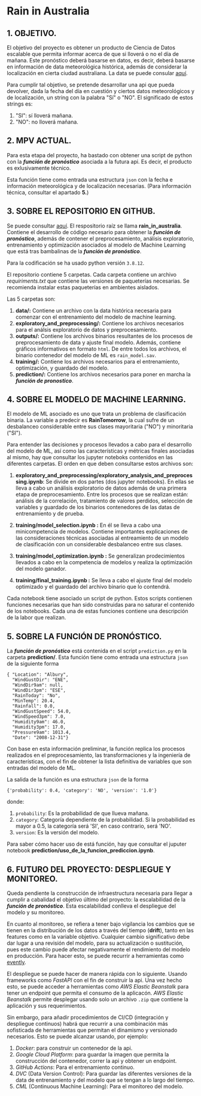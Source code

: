 # __Rain in Australia__

## __1. OBJETIVO.__
El objetivo del proyecto es obtener un producto de Ciencia de Datos escalable que permita informar acerca de que si lloverá o no el día de mañana. Este pronóstico deberá basarse en datos, es decir, deberá basarse en información de data meteorológica histórica, además de considerar la localización en cierta ciudad australiana. La data se puede consular [aquí](https://www.kaggle.com/datasets/jsphyg/weather-dataset-rattle-package).

Para cumplir tal objetivo, se pretende desarrollar una api que pueda devolver, dada la fecha
del día en cuestión y ciertos datos meteorológicos y de localización, un string con la palabra "Sí" o "NO". El significado de estos strings es:
1. "SI": sí lloverá mañana.
2. "NO": no lloverá mañana.

## __2. MPV ACTUAL.__
Para esta etapa del proyecto, ha bastado con obtener una script de python con la __*función de pronóstico*__ asociada a la futura api. Es decir, el producto es exlusivamente técnico.

Esta función tiene como entrada una estructura `json` con la fecha e información meteorológica y de localización necesarias. (Para información técnica, consultar el apartado __5.__)

## __3. SOBRE EL REPOSITORIO EN GITHUB.__
Se puede consultar [aquí](https://github.com/miguel-uicab/rain_in_australia). El respositorio raíz se llama __rain_in_australia__. Contiene el desarrollo de código necesario para obtener la __*función de pronóstico*__, además de contener el preprocesamiento, análisis exploratorio, entrenamiento y optimización asociados al modelo de Machine Learning que está tras bambalinas de la __*función de pronóstico*__.

Para la codificación se ha usado python versión `3.8.12`.

El repositorio contiene 5 carpetas. Cada carpeta contiene un archivo *requiriments.txt* que contiene las versiones de paqueterías necesarias. Se recomienda instalar estas paqueterías en ambientes aislados.

Las 5 carpetas son:
1. __data/:__ Contiene un archivo con la data histórica necesaria para comenzar con el entrenamiento del modelo de machine learning.
2. __exploratory_and_preprocessing/:__ Contiene los archivos necesarios para el análsis exploratorio de datos y preprocesamiento.
3. __outputs/:__ Contiene los archivos binarios resultantes de los procesos de preprocesamiento de data y ajuste final modelo. Además, contiene gráficos informativos en formato `html`. De entre todos los archivos, el binario contenedor del modelo de ML es `rain_model.sav`.
4. __training/:__ Contiene los archivos necesarios para el entrenamiento, optimización, y guardado del modelo.
5. __prediction/:__ Contiene los archivos necesarios para poner en marcha la __*función de pronostico*__.

## __4. SOBRE EL MODELO DE MACHINE LEARNING.__

El modelo de ML asociado es uno que trata un problema de clasificación binaria. La variable a predecir es __RainTomorrow__, la cual sufre de un desbalanceo considerable entre sus clases mayoritaria ("NO") y minoritaria ("SI").

Para entender las decisiones y procesos llevados a cabo para el desarrollo del modelo de ML, así como las características y métricas finales asociadas al mismo, hay que consultar los jupyter noteboks contenidos en las diferentes carpetas. El orden en que deben consultarse estos archivos son:

1. __exploratory_and_preprocessing/exploratory_analysis_and_preprocessing.ipynb__: Se divide en dos partes (dos jupyter notebooks). En ellas se lleva a cabo un análisis exploratorio de datos además de una primera etapa de preprocesamiento. Entre los procesos que se realizan están: análisis de la correlación, tratamiento de valores perdidos, selección de variables y guardado de los binarios contenedores de las datas de entrenamiento y de prueba.

2. __training/model_selection.ipynb :__ En él se lleva a cabo una minicompetencia de modelos. Contiene importantes explicaciones de las consideraciones técnicas asociadas al entreamiento de un modelo de clasificación con un considerable desbalanceo entre sus clases.

3. __training/model_optimization.ipynb :__ Se generalizan prodecimientos llevados a cabo en la competencia de modelos y realiza la optimización del modelo ganador. 

4. __training/final_training.ipynb :__ Se lleva a cabo el ajuste final del modelo optimizado y el guardado del archivo binario que lo contendrá.

Cada notebook tiene asociado un script de python. Estos scripts contienen funciones necesarias que han sido construidas para no saturar el contenido de los notebooks. Cada una de estas funciones contiene una descripción de la labor que realizan.


## __5. SOBRE LA FUNCIÓN DE PRONÓSTICO.__
La __*función de pronóstico*__ está contenida en el script `prediction.py` en la carpeta __prediction/__. Esta función tiene como entrada una estructura `json` de la siguiente forma
```
{ "Location": "Albury",
  "WindGustDir": "ENE",
  "WindDir9am": null,
  "WindDir3pm": "ESE",
  "RainToday": "No",
  "MinTemp": 20.4,
  "Rainfall": 0.0,
  "WindGustSpeed": 54.0,
  "WindSpeed3pm": 7.0,
  "Humidity9am": 46.0,
  "Humidity3pm": 17.0,
  "Pressure9am": 1013.4,
  "Date": "2008-12-31"}
```
Con base en esta información preliminar, la función replica los procesos realizados en el preprocesamiento, las transformaciones
y la ingeniería de características, con el fin de obtener la lista definitiva de variables que son entradas del modelo de ML.

La salida de la función es una estructura `json` de la forma 
```
{'probability': 0.4, 'category': 'NO', 'version': '1.0'}
```
donde:
1. `probability`: Es la probabilidad de que llueva mañana.
2. `category`: Categoría dependiente de la probabilidad. Si la probabilidad es mayor a 0.5, la categoría será 'SI', en caso contrario, será 'NO'.
3. `version`: Es la versión del modelo.

Para saber cómo hacer uso de está función, hay que consultar el juputer notebook
__prediction/uso_de_la_funcion_prediccion.ipynb__.

## __6. FUTURO DEL PROYECTO: DESPLIEGUE Y MONITOREO.__

Queda pendiente la construcción de infraestructura necesaria para llegar a cumplir a cabalidad el objetivo último del proyecto: la escalabilidad de la __*función de pronóstico*__. Esta escalabilidad conlleva el despliegue del modelo y su monitoreo.

En cuanto al monitoreo, se refiera a tener bajo vigilancia los cambios que se tienen en la distribución de los datos a través del tiempo (__drift__), tanto en las features como en la variable objetivo. Cualquier cambio significativo debe dar lugar a una revisión del modelo, para su actualización o sustitución, pues este cambio puede afectar negativamente el rendimiento del modelo en producción. Para hacer esto, se puede recurrir a herramientas como [evently](https://github.com/evidentlyai/evidently).

El despliegue se puede hacer de manera rápida con lo siguiente. Usando frameworks como *FastAPI* con el fin de construir la api. Una vez hecho esto, se puede acceder a herramientas como *AWS Elastic Beanstalk* para tener un endpoint que permita el consumo de la aplicacón. *AWS Elastic Beanstalk* permite desplegar usando solo un archivo `.zip` que contiene la aplicación y sus requerimientos.

Sin embargo, para añadir procedimientos de CI/CD (integración y despliegue  continuos) habrá que recurrir a una combinación más sofisticada de herramientas que permitan el dinamismo y versionado necesarios. Esto se puede alcanzar usando, por ejemplo:
1. *Docker*: para construir un contenedor de la api.
2. *Google Cloud Platform*: para guardar la imagen que permita la construcción del contenedor, correr la api y obtener un endpoint.
3. *GitHub Actions*: Para el entrenamiento continuo.
4. *DVC* (Data Version Control): Para guardar las diferentes versiones de la data de entrenamiento y del modelo que se tengan a lo largo del tiempo.
5. *CML* (Continuous Machine Learning): Para el monitoreo del modelo. 











